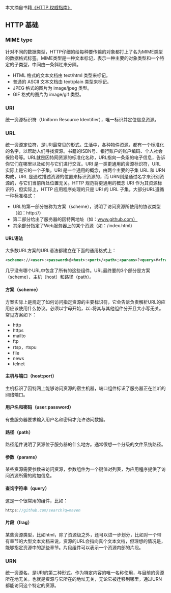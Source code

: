 本文摘自书籍[《HTTP 权威指南》](https://www.amazon.cn/dp/B008XFDQ14/ref=sr_1_1?s=books&ie=UTF8&qid=1527513120&sr=1-1&keywords=http%E6%9D%83%E5%A8%81%E6%8C%87%E5%8D%97) 

## HTTP  基础

### MIME type

针对不同的数据类型，HTTP仔细的给每种要传输的对象都打上了名为MIME类型的数据格式标签。MIME类型是一种文本标记，表示一种主要的对象类型和一个特定的子类型，中间由一条斜杠来分隔。

- HTML 格式的文本文档由 text/html 类型来标记。
- 普通的 ASCII 文本文档由 text/plain 类型来标记。
- JPEG 格式的图片为 image/jpeg 类型。
- GIF 格式的图片为 image/gif 类型。

### URI

统一资源标识符（Uniform Resource Identifier），唯一标识并定位信息资源。

### URL

统一资源定位符，是URI最常见的形式。生活中，各种物件资源，都有一个标准化的名字，以帮助人们寻找资源。书籍的ISBN号、银行账户的账户编码、个人社会保险号等。URL就是因特网资源的标准化名称，URL指向一条条的电子信息，告诉你它们在哪里以及如何与它们进行交互。URI 是一类更通用的资源标识符，URL 实际上是它的一个子集。URI 是一个通用的概念，由两个主要的子集 URL 和 URN 构成，URL 是通过描述资源的位置来标识资源的，而 URN则是通过名字来识别资源的，与它们当前所处位置无关。HTTP 规范将更通用的概念 URI 作为其资源标识符，但实际上，HTTP 应用程序处理的只是 URI 的 URL 子集。大部分URL遵循一种标准格式：

- URL的第一部分被称为方案（scheme），说明了访问资源所使用的协议类型（如：http://）
- 第二部分给出了服务器的因特网地址（如：www.github.com）
- 其余部分指定了Web服务器上的某个资源（如：/index.html）

#### URL语法

大多数URL方案的URL语法都建立在下面的通用格式上：

```xml
<scheme>://<user>:<password>@<host>:<port>/<path>;<params>?<query>#<frag>
```

几乎没有哪个URL中包含了所有的这些组件。URL最终要的3个部分是方案（scheme）、主机（host）和路径（path）。

#### 方案（scheme）

方案实际上是规定了如何访问指定资源的主要标识符，它会告诉负责解析URL的应用应该使用什么协议。必须以字母开始，以`:`将其与其他组件分开且大小写无关。常见方案如下：

- http
- https
- mailto
- ftp
- rtsp，rtspu
- file
- news
- telnet

#### 主机与端口（host:port）

主机标识了因特网上能够访问资源的宿主机器，端口组件标识了服务器正在监听的网络端口。

#### 用户名和密码（user:password）

有些服务器要求输入用户名和密码才允许访问数据。

#### 路径（path）

路径组件说明了资源位于服务器的什么地方。通常很想一个分级的文件系统路径。

#### 参数（params）

某些资源需要参数来访问资源，参数组件为一个键值对列表，为应用程序提供了访问资源所需的附加信息。

#### 查询字符串（query）

这是一个很常用的组件，比如：

```javascript
https://github.com/search?q=maven
```

#### 片段（frag）

某些资源类型，比如html，除了资源级之外，还可以进一步划分，比如对一个带有章节的大型文本文档来说，资源的URL会指向真个文本文档，但理想的情况是，能够指定资源中的那些章节。片段组件可以表示一个资源内部的片段。

### URN

统一资源名，是URI的第二种形式。作为特定内容的唯一名称使用，与目前的资源所在地无关。也就是资源与它所在的地址无关，无论它被迁移到哪里，通过URN都能访问这个特定的资源。

### 

